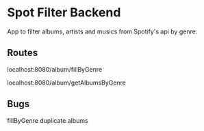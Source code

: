 # Spot Filter Backend
App to filter albums, artists and musics from Spotify's api by genre.

## Routes

localhost:8080/album/fillByGenre

localhost:8080/album/getAlbumsByGenre

## Bugs

fillByGenre duplicate albums